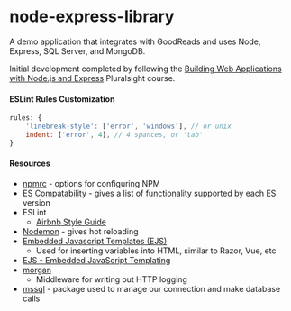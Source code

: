# node-express-library
A demo application that integrates with GoodReads and uses Node, Express, SQL Server, and MongoDB.

Initial development completed by following the [Building Web Applications with Node.js and Express](https://app.pluralsight.com/library/courses/nodejs-express-web-applications-update/table-of-contents) Pluralsight course.

#### ESLint Rules Customization
``` javascript
rules: {
    'linebreak-style': ['error', 'windows'], // or unix
    indent: ['error', 4], // 4 spances, or 'tab'
}
```

#### Resources
- [npmrc](https://docs.npmjs.com/files/npmrc) - options for configuring NPM
- [ES Compatability](http://node.green) - gives a list of functionality supported by each ES version
- ESLint
    - [Airbnb Style Guide](https://github.com/airbnb/javascript)
- [Nodemon](https://nodemon.io) - gives hot reloading
- [Embedded Javascript Templates (EJS)](https://ejs.co/)
    - Used for inserting variables into HTML, similar to Razor, Vue, etc
- [EJS - Embedded JavaScript Templating](https://ejs.co/)
- [morgan](https://www.npmjs.com/package/morgan)
    - Middleware for writing out HTTP logging
- [mssql](https://www.npmjs.com/package/mssql) - package used to manage our connection and make database calls
